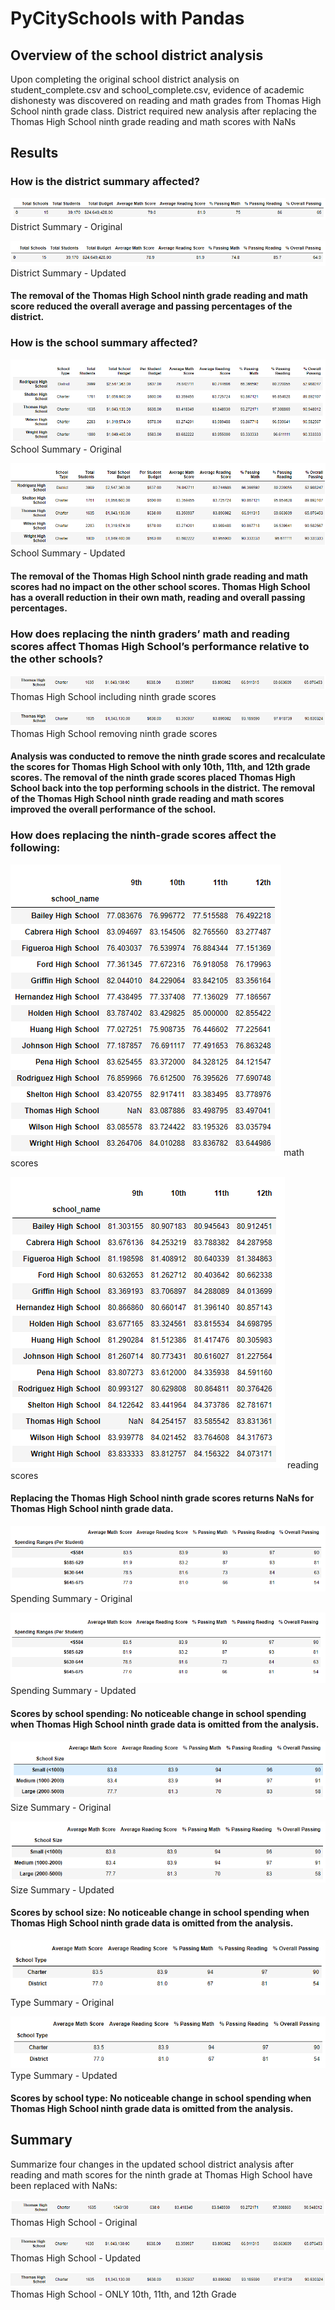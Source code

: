 # PyCitySchools with Pandas

## Overview of the school district analysis

Upon completing the original school district analysis on student_complete.csv and school_complete.csv, evidence of academic dishonesty was discovered on reading and math grades from Thomas High School ninth grade class. District required new analysis after replacing the Thomas High School ninth grade reading and math scores with NaNs

## Results

### How is the district summary affected?

![This is an image](Resources/district_summary_A.PNG)
District Summary - Original

![This is an image](Resources/district_summary_B.PNG)
District Summary - Updated
#### The removal of the Thomas High School ninth grade reading and math score reduced the overall average and passing percentages of the district.







### How is the school summary affected?

![This is an image](Resources/per_school_summary_A.PNG)
School Summary - Original

![This is an image](Resources/per_school_summary_B.PNG)
School Summary - Updated
#### The removal of the Thomas High School ninth grade reading and math scores had no impact on the other school scores. Thomas High School has a overall reduction in their own math, reading and overall passing percentages.



### How does replacing the ninth graders’ math and reading scores affect Thomas High School’s performance relative to the other schools?

![This is an image](Resources/Thomas_High_A.PNG)
Thomas High School including ninth grade scores

![This is an image](Resources/Thomas_High_B.PNG)
Thomas High School removing ninth grade scores

#### Analysis was conducted to remove the ninth grade scores and recalculate the scores for Thomas High School with only 10th, 11th, and 12th grade scores. The removal of the ninth grade scores placed Thomas High School back into the top performing schools in the district. The removal of the Thomas High School ninth grade reading and math scores improved the overall performance of the school.



### How does replacing the ninth-grade scores affect the following:

![This is an image](Resources/replaced_math.PNG)
math scores

![This is an image](Resources/replaced_reading.PNG)
reading scores

#### Replacing the Thomas High School ninth grade scores returns NaNs for Thomas High School ninth grade data.



![This is an image](Resources/spending_summary_A.PNG)
Spending Summary - Original

![This is an image](Resources/spending_summary_B.PNG)
Spending Summary - Updated

#### Scores by school spending: No noticeable change in school spending when Thomas High School ninth grade data is omitted from the analysis.



![This is an image](Resources/size_summary_A.PNG)
Size Summary - Original

![This is an image](Resources/size_summary_B.PNG)
Size Summary - Updated

#### Scores by school size: No noticeable change in school spending when Thomas High School ninth grade data is omitted from the analysis.



![This is an image](Resources/type_summary_A.PNG)
Type Summary - Original

![This is an image](Resources/type_summary_B.PNG)
Type Summary - Updated

#### Scores by school type: No noticeable change in school spending when Thomas High School ninth grade data is omitted from the analysis.

## Summary

Summarize four changes in the updated school district analysis after reading and math scores for the ninth grade at Thomas High School have been replaced with NaNs:

![This is an image](Resources/Thomas_High_ORIGINAL.PNG)
Thomas High School - Original

![This is an image](Resources/Thomas_High_A.PNG)
Thomas High School - Updated

![This is an image](Resources/Thomas_High_B.PNG)
Thomas High School - ONLY 10th, 11th, and 12th Grade

#### 
